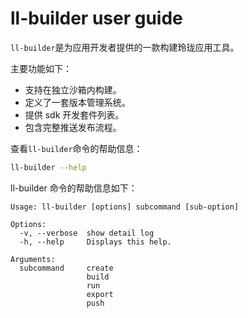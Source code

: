 # ll-builder user guide

`ll-builder`是为应用开发者提供的一款构建玲珑应用工具。

主要功能如下：

- 支持在独立沙箱内构建。
- 定义了一套版本管理系统。
- 提供 sdk 开发套件列表。
- 包含完整推送发布流程。

查看`ll-builder`命令的帮助信息：

```bash
ll-builder --help
```

ll-builder 命令的帮助信息如下：

```plain
Usage: ll-builder [options] subcommand [sub-option]

Options:
  -v, --verbose  show detail log
  -h, --help     Displays this help.

Arguments:
  subcommand     create
                 build
                 run
                 export
                 push
```
